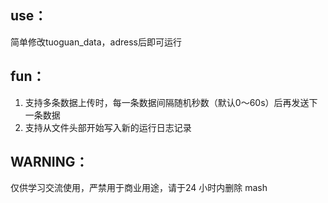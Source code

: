 ## use：
简单修改tuoguan_data，adress后即可运行
## fun：
1. 支持多条数据上传时，每一条数据间隔随机秒数（默认0～60s）后再发送下一条数据
2. 支持从文件头部开始写入新的运行日志记录

## WARNING：
仅供学习交流使用，严禁用于商业用途，请于24 小时内删除
mash